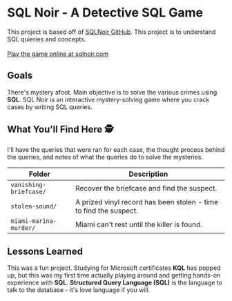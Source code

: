 # SQL Noir - A Detective SQL Game

This project is based off of [SQLNoir GitHub](https://github.com/hristo2612/SQLNoir). This project is to understand SQL quieries and concepts. 
<br></br>
[Play the game online at sqlnoir.com](https://www.sqlnoir.com/)

## Goals
There's mystery afoot. Main objective is to solve the various crimes using **SQL**. SQL Noir is an interactive mystery-solving game where you crack cases by writing SQL queries.

## What You'll Find Here 🕵️
I'll have the queries that were ran for each case, the thought process behind the queries, and notes of what the queries do to solve the mysteries. 

| Folder | Description |
| ----------- | ------------ |
| `vanishing-briefcase/` | Recover the briefcase and find the suspect. |
| `stolen-sound/` | A prized vinyl record has been stolen - time to find the suspect. |
| `miami-marina-murder/` | Miami can't rest until the killer is found. |

<!-- [Link To SQL Queries To Solve The Crime](investigation.sql) -->

## Lessons Learned
This was a fun project. Studying for Microsoft certificates **KQL** has popped up, but this was my first time actually playing around and getting hands-on experience with **SQL**. **Structured Query Language (SQL)** is the language to talk to the database - it's love language if you will. 
